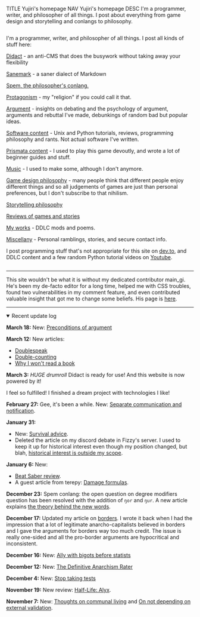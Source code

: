 TITLE Yujiri's homepage
NAV Yujiri's homepage
DESC I'm a programmer, writer, and philosopher of all things. I post about everything from game design and storytelling and conlangs to philosophy.

<style>
.indexlayout {
	display: flex;
	flex-wrap: wrap;
	justify-content: space-between;
}
recent-comments {
	min-width: 20em;
	flex: 1 1;
}
</style>

<div class="indexlayout">

<div style="flex: 1 1; min-width: 20em; margin-right: 1em">

I'm a programmer, writer, and philosopher of all things. I post all kinds of stuff here:

[Didact](didact) - an anti-CMS that does the busywork without taking away your flexibility

[Sanemark](sanemark) - a saner dialect of Markdown

[Spem, the philosopher's conlang.](spem/)

[Protagonism](protagonism/) - my "religion" if you could call it that.

[Argument](argument/) - insights on debating and the psychology of argument, arguments and rebuttal I've made, debunkings of random bad but popular ideas.

[Software content](software/) - Unix and Python tutorials, reviews, programming philosophy and rants. Not actual software I've written.

[Prismata content](prismata/) - I used to play this game devoutly, and wrote a lot of beginner guides and stuff.

[Music](music/) - I used to make some, although I don't anymore.

[Game design philosophy](game_design/) - many people think that different people enjoy different things and so all judgements of games are just than personal preferences, but I don't subscribe to that nihilism.

[Storytelling philosophy](fiction/)

[Reviews of games and stories](reviews/)

[My works](works/) - DDLC mods and poems.

[Miscellany](misc/) - Personal ramblings, stories, and secure contact info.

I post programming stuff that's not appropriate for this site on [dev.to](https://dev.to/yujiri8), and DDLC content and a few random Python tutorial videos on [Youtube](https://www.youtube.com/channel/UCmTi4rq5oOp2S9UER0BH3sQ).

</div>

<recent-comments>
</recent-comments>

</div>

---

This site wouldn't be what it is without my dedicated contributor main_gi. He's been my de-facto editor for a long time, helped me with CSS troubles, found two vulnerabilities in my comment feature, and even contributed valuable insight that got me to change some beliefs. His page is [here](https://igniam.xyz).


---

<details open>
<summary>Recent update log</summary>

**March 18:**
New: [Preconditions of argument](argument/preconditions)

**March 12:**
New articles:
* [Doublespeak](argument/doublespeak)
* [Double-counting](argument/double_counting)
* [Why I won't read a book](argument/reading)

**March 3:**
*HUGE drumroll* Didact is ready for use! And this website is now powered by it!

I feel so fulfilled! I finished a dream project with technologies I like!

**February 27:**
Gee, it's been a while.
New: [Separate communication and notification](software/separate_comms_and_notifs).

**January 31:**
* New: [Survival advice](misc/survival_advice).
* Deleted the article on my discord debate in Fizzy's server. I used to keep it up for historical interest even though my position changed, but blah, [historical interest is outside my scope](misc/structure).

**January 6:** New:
* [Beat Saber review](reviews/beat_saber).
* A guest article from terepy: [Damage formulas](game_design/damage_formulas).

**December 23:**
Spem conlang: the open question on degree modifiers question has been resolved with the addition of `ŋor` and `ŋur`. A new article explains [the theory behind the new words](spem/degree_modifiers).

**December 17:**
Updated my article on [borders](protagonism/borders). I wrote it back when I had the impression that a lot of legitimate anarcho-capitalists believed in borders and I gave the arguments for borders way too much credit. The issue is really one-sided and all the pro-border arguments are hypocritical and inconsistent.

**December 16:**
New: [Ally with bigots before statists](protagonism/ally_with_bigots)

**December 12:**
New: [The Definitive Anarchism Rater](misc/anarchism_rater)

**December 4:**
New: [Stop taking tests](argument/tests)

**November 19:**
New review: [Half-Life: Alyx](reviews/half_life_alyx).

**November 7:**
New: [Thoughts on communal living](misc/communal_living) and [On not depending on external validation](misc/external_validation).

</details>
